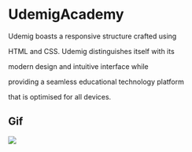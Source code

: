 <h1>UdemigAcademy</h1>

Udemig boasts a responsive structure crafted using

HTML and CSS. Udemig distinguishes itself with its 

modern design and intuitive interface while 

providing a seamless educational technology platform 

that is optimised for all devices.

<h2>Gif</h2>

![](udemig.gif)
